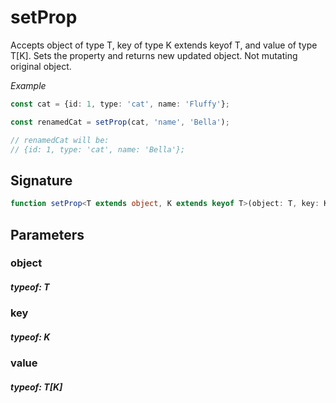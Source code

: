 # setPropAccepts object of type T, key of type K extends keyof T, and value of type T[K].Sets the property and returns new updated object.Not mutating original object._Example_```TypeScriptconst cat = {id: 1, type: 'cat', name: 'Fluffy'};const renamedCat = setProp(cat, 'name', 'Bella');// renamedCat will be:// {id: 1, type: 'cat', name: 'Bella'};```## Signature```TypeScriptfunction setProp<T extends object, K extends keyof T>(object: T, key: K, value: T[K]): T```## Parameters### object##### typeof: T### key##### typeof: K### value##### typeof: T[K]